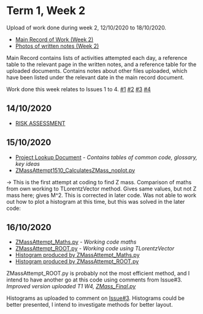 # Term 1, Week 2
Upload of work done during week 2, 12/10/2020 to 18/10/2020.

* [Main Record of Work (Week 2)](T1_W2_Doc.pdf)
* [Photos of written notes (Week 2)](T1_W2_Written_Notes.pdf)

Main Record contains lists of activities attempted each day, a reference table to the relevant page in the written notes, and a reference table for the uploaded documents. Contains notes about other files uploaded, which have been listed under the relevant date in the main record document.

Work done this week relates to Issues 1 to 4.
[#1](https://github.com/r-preston/MPhysProject2021/issues/1) [#2](https://github.com/r-preston/MPhysProject2021/issues/2) [#3](https://github.com/r-preston/MPhysProject2021/issues/3) [#4](https://github.com/r-preston/MPhysProject2021/issues/4)

## 14/10/2020
* [RISK ASSESSMENT](Project_risk_assessment_LCairns.xlsx)

## 15/10/2020
* [Project Lookup Document](Project_Lookup_Doc.pdf) - *Contains tables of common code, glossary, key ideas*
* [ZMassAttempt1510_CalculatesZMass_noplot.py](ZMassAttempt1510_CalculatesZMass_noplot.py)

-> This is the first attempt at coding to find Z mass. Comparison of maths from own working to TLorentzVector method. Gives same values, but not Z mass here; gives M^2. This is corrected in later code. Was not able to work out how to plot a histogram at this time, but this was solved in the later code:

## 16/10/2020
* [ZMassAttempt_Maths.py](ZMassAttempt_Maths.py) - *Working code maths*
* [ZMassAttempt_ROOT.py](ZMassAttempt_ROOT.py) -  *Working code using TLorentzVector*
* [Histogram produced by ZMassAttempt_Maths.py](ZMassPlot_Maths.pdf)
* [Histogram produced by ZMassAttempt_ROOT.py](ZMassPlots_ROOT.pdf)

ZMassAttempt_ROOT.py is probably not the most efficient method, and I intend to have another go at this code using comments from Issue#3.
*Improved version uploaded T1 W4, [ZMass_Final.py](https://github.com/r-preston/MPhysProject2021/blob/master/laura-progress/T1_W4/ZMass_Final.py)*

Histograms as uploaded to comment on [Issue#3](https://github.com/r-preston/MPhysProject2021/issues/3).
Histograms could be better presented, I intend to investigate methods for better layout.
